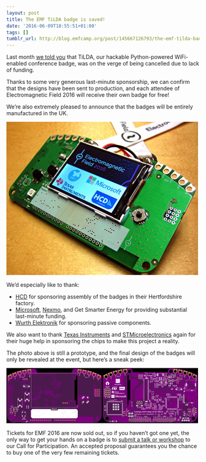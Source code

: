 ```yaml
---
layout: post
title: The EMF TiLDA badge is saved!
date: '2016-06-09T18:55:51+01:00'
tags: []
tumblr_url: http://blog.emfcamp.org/post/145667126793/the-emf-tilda-badge-is-saved
---
```

Last month [we told you](http://blog.emfcamp.org/post/144514906298/tilda-mk%CF%80-the-hackable-conference-badge-that) that TiLDA, our hackable Python-powered WiFi-enabled conference badge, was on the verge of being cancelled due to lack of funding.

Thanks to some very generous last-minute sponsorship, we can confirm that the designs have been sent to production, and each attendee of Electromagnetic Field 2016 will receive their own badge for free!

We’re also extremely pleased to announce that the badges will be entirely manufactured in the UK.

![An image of the badge](/images/tumblr_inline_o8ilq9GTmS1rpuop0_500.jpg)

We’d especially like to thank:

* [HCD](http://www.hcduk.com/) for sponsoring assembly of the badges in their Hertfordshire factory.
* [Microsoft](https://www.microsoft.com), [Nexmo](https://www.nexmo.com), and Get Smarter Energy for providing substantial last-minute funding.
* [Wurth Elektronik](https://www.we-online.com/web/en/wuerth_elektronik/start.php) for sponsoring passive components.

We also want to thank [Texas Instruments](https://ti.com) and [STMicroelectronics](https://st.com) again for their huge help in sponsoring the chips to make this project a reality.

The photo above is still a prototype, and the final design of the badges will only be revealed at the event, but here’s a sneak peek:

![Rendering of the badge PCB](/images/tumblr_inline_o8im5dBPq21rpuop0_500.png)

Tickets for EMF 2016 are now sold out, so if you haven’t got one yet, the only way to get your hands on a badge is to [submit a talk or workshop](https://www.emfcamp.org/cfp) to our Call for Participation. An accepted proposal guarantees you the chance to buy one of the very few remaining tickets.
